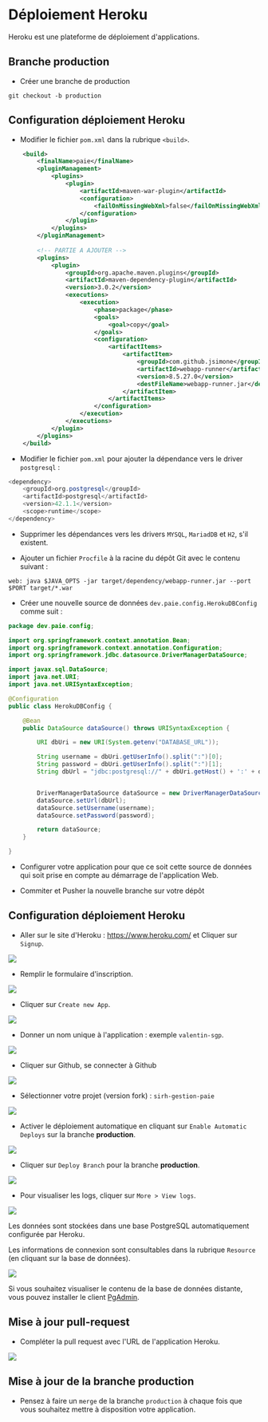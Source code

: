 # Déploiement Heroku

Heroku est une plateforme de déploiement d'applications.

## Branche production

* Créer une branche de production

```
git checkout -b production
```

## Configuration déploiement Heroku

* Modifier le fichier `pom.xml` dans la rubrique `<build>`.

```xml
    <build>
		<finalName>paie</finalName>
		<pluginManagement>
			<plugins>
				<plugin>
					<artifactId>maven-war-plugin</artifactId>
					<configuration>
						<failOnMissingWebXml>false</failOnMissingWebXml>
					</configuration>
				</plugin>
			</plugins>
		</pluginManagement>
		
		<!-- PARTIE A AJOUTER -->
		<plugins>
			<plugin>
				<groupId>org.apache.maven.plugins</groupId>
				<artifactId>maven-dependency-plugin</artifactId>
				<version>3.0.2</version>
				<executions>
					<execution>
						<phase>package</phase>
						<goals>
							<goal>copy</goal>
						</goals>
						<configuration>
							<artifactItems>
								<artifactItem>
									<groupId>com.github.jsimone</groupId>
									<artifactId>webapp-runner</artifactId>
									<version>8.5.27.0</version>
									<destFileName>webapp-runner.jar</destFileName>
								</artifactItem>
							</artifactItems>
						</configuration>
					</execution>
				</executions>
			</plugin>
		</plugins>
	</build>
```

* Modifier le fichier `pom.xml` pour ajouter la dépendance vers le driver `postgresql` :

```java
<dependency>
    <groupId>org.postgresql</groupId>
    <artifactId>postgresql</artifactId>
    <version>42.1.1</version>
    <scope>runtime</scope>
</dependency>
```

* Supprimer les dépendances vers les drivers `MYSQL`, `MariadDB` et `H2`, s'il existent.

* Ajouter un fichier `Procfile` à la racine du dépôt Git avec le contenu suivant :

```
web: java $JAVA_OPTS -jar target/dependency/webapp-runner.jar --port $PORT target/*.war
```
* Créer une nouvelle source de données `dev.paie.config.HerokuDBConfig` comme suit :

```java
package dev.paie.config;

import org.springframework.context.annotation.Bean;
import org.springframework.context.annotation.Configuration;
import org.springframework.jdbc.datasource.DriverManagerDataSource;

import javax.sql.DataSource;
import java.net.URI;
import java.net.URISyntaxException;

@Configuration
public class HerokuDBConfig {

    @Bean
    public DataSource dataSource() throws URISyntaxException {

        URI dbUri = new URI(System.getenv("DATABASE_URL"));

        String username = dbUri.getUserInfo().split(":")[0];
        String password = dbUri.getUserInfo().split(":")[1];
        String dbUrl = "jdbc:postgresql://" + dbUri.getHost() + ':' + dbUri.getPort() + dbUri.getPath() + "?sslmode=require";


        DriverManagerDataSource dataSource = new DriverManagerDataSource();
        dataSource.setUrl(dbUrl);
        dataSource.setUsername(username);
        dataSource.setPassword(password);

        return dataSource;
    }

}
```

* Configurer votre application pour que ce soit cette source de données qui soit prise en compte au démarrage de l'application Web.

* Commiter et Pusher la nouvelle branche sur votre dépôt

## Configuration déploiement Heroku

* Aller sur le site d'Heroku : https://www.heroku.com/ et Cliquer sur `Signup`.

![](images/heroku-1.png)

* Remplir le formulaire d'inscription.

![](images/heroku-2.png)

* Cliquer sur `Create new App`.

![](images/heroku-3.png)

* Donner un nom unique à l'application : exemple `valentin-sgp`.

![](images/heroku-4.png)

* Cliquer sur Github, se connecter à Github

![](images/heroku-5.png)

* Sélectionner votre projet (version fork) : `sirh-gestion-paie`

![](images/heroku-6.png)

* Activer le déploiement automatique en cliquant sur `Enable Automatic Deploys` sur la branche **production**.

![](images/heroku-7.png) 

* Cliquer sur `Deploy Branch` pour la branche **production**.

![](images/heroku-8.png)

* Pour visualiser les logs, cliquer sur `More > View logs`.

![](images/heroku-10.png)


Les données sont stockées dans une base PostgreSQL automatiquement configurée par Heroku.

Les informations de connexion sont consultables dans la rubrique `Resource` (en cliquant sur la base de données).

![](images/heroku-11.png)

Si vous souhaitez visualiser le contenu de la base de données distante, vous pouvez installer le client [PgAdmin](https://www.pgadmin.org/).


## Mise à jour pull-request

* Compléter la pull request avec l'URL de l'application Heroku.

![](images/commentaire-pull-request.png)


## Mise à jour de la branche production

* Pensez à faire un `merge` de la branche `production` à chaque fois que vous souhaitez mettre à disposition votre application.

